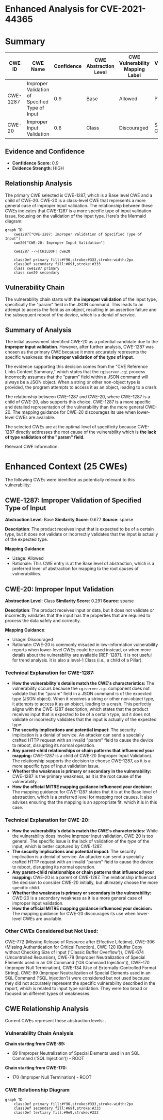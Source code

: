 # Enhanced Analysis for CVE-2021-44365

# Summary
| CWE ID | CWE Name | Confidence | CWE Abstraction Level | CWE Vulnerability Mapping Label | CWE-Vulnerability Mapping Notes |
|---|---|---|---|---|---|
| CWE-1287 | Improper Validation of Specified Type of Input | 0.9 | Base | Allowed | Primary CWE |
| CWE-20 | Improper Input Validation | 0.6 | Class | Discouraged | Secondary Candidate |

## Evidence and Confidence

*   **Confidence Score:** 0.9
*   **Evidence Strength:** HIGH

## Relationship Analysis
The primary CWE selected is CWE-1287, which is a Base level CWE and a child of CWE-20. CWE-20 is a class-level CWE that represents a more general case of improper input validation. The relationship between these CWEs indicates that CWE-1287 is a more specific type of input validation issue, focusing on the validation of the input type.
Here's the Mermaid diagram:
```mermaid
graph TD
    cwe1287["CWE-1287: Improper Validation of Specified Type of Input"]
    cwe20["CWE-20: Improper Input Validation"]

    cwe1287 -->|CHILDOF| cwe20

    classDef primary fill:#f96,stroke:#333,stroke-width:2px
    classDef secondary fill:#69f,stroke:#333
    class cwe1287 primary
    class cwe20 secondary
```

## Vulnerability Chain
The vulnerability chain starts with the **improper validation** of the input type, specifically the "param" field in the JSON command. This leads to an attempt to access the field as an object, resulting in an assertion failure and the subsequent reboot of the device, which is a denial of service.

## Summary of Analysis
The initial assessment identified CWE-20 as a potential candidate due to the **improper input validation**. However, after further analysis, CWE-1287 was chosen as the primary CWE because it more accurately represents the specific weakness: the **improper validation of the *type* of input**.

The evidence supporting this decision comes from the "CVE Reference Links Content Summary," which states that the `cgiserver.cgi` process incorrectly assumes that the "param" field within a JSON command will always be a JSON object. When a string or other non-object type is provided, the program attempts to access it as an object, leading to a crash.

The relationship between CWE-1287 and CWE-20, where CWE-1287 is a child of CWE-20, also supports this choice. CWE-1287 is a more specific and detailed representation of the vulnerability than the more general CWE-20. The mapping guidance for CWE-20 discourages its use when lower-level CWEs are available.

The selected CWEs are at the optimal level of specificity because CWE-1287 directly addresses the root cause of the vulnerability which is **the lack of type validation of the "param" field**.

Relevant CWE Information:

# Enhanced Context (25 CWEs)
The following CWEs were identified as potentially relevant to this vulnerability:

## CWE-1287: Improper Validation of Specified Type of Input
**Abstraction Level**: Base
**Similarity Score**: 0.677
**Source**: sparse

**Description**:
The product receives input that is expected to be of a certain type, but it does not validate or incorrectly validates that the input is actually of the expected type.

**Mapping Guidance**:
- Usage: Allowed
- Rationale: This CWE entry is at the Base level of abstraction, which is a preferred level of abstraction for mapping to the root causes of vulnerabilities.

## CWE-20: Improper Input Validation
**Abstraction Level**: Class
**Similarity Score**: 0.291
**Source**: sparse

**Description**:
The product receives input or data, but it does
        not validate or incorrectly validates that the input has the
        properties that are required to process the data safely and
        correctly.

**Mapping Guidance**:
- Usage: Discouraged
- Rationale: CWE-20 is commonly misused in low-information vulnerability reports when lower-level CWEs could be used instead, or when more details about the vulnerability are available [REF-1287]. It is not useful for trend analysis. It is also a level-1 Class (i.e., a child of a Pillar).

### Technical Explanation for CWE-1287:
*   **How the vulnerability's details match the CWE's characteristics:** The vulnerability occurs because the `cgiserver.cgi` component does not validate that the "param" field in a JSON command is of the expected type (JSON object). When it receives a string or other non-object type, it attempts to access it as an object, leading to a crash. This perfectly aligns with the CWE-1287 description, which states that the product receives input that is expected to be of a certain type, but it does not validate or incorrectly validates that the input is actually of the expected type.
*   **The security implications and potential impact:** The security implication is a denial of service. An attacker can send a specially crafted HTTP request with an invalid "param" field to cause the device to reboot, disrupting its normal operation.
*   **Any parent-child relationships or chain patterns that influenced your mapping:** CWE-1287 is a child of CWE-20 (Improper Input Validation). The relationship supports the decision to choose CWE-1287, as it is a more specific type of input validation issue.
*   **Whether the weakness is primary or secondary in the vulnerability:** CWE-1287 is the primary weakness, as it is the root cause of the vulnerability.
*   **How the official MITRE mapping guidance influenced your decision:** The mapping guidance for CWE-1287 states that it is at the Base level of abstraction, which is a preferred level for mapping root causes. It also advises ensuring that the mapping is an appropriate fit, which it is in this case.

### Technical Explanation for CWE-20:
*   **How the vulnerability's details match the CWE's characteristics:** While the vulnerability does involve improper input validation, CWE-20 is too general. The specific issue is the lack of validation of the *type* of the input, which is better captured by CWE-1287.
*   **The security implications and potential impact:** The security implication is a denial of service. An attacker can send a specially crafted HTTP request with an invalid "param" field to cause the device to reboot, disrupting its normal operation.
*   **Any parent-child relationships or chain patterns that influenced your mapping:** CWE-20 is a parent of CWE-1287. The relationship influenced the decision to consider CWE-20 initially, but ultimately choose the more specific child.
*   **Whether the weakness is primary or secondary in the vulnerability:** CWE-20 is a secondary weakness as it is a more general case of improper input validation.
*   **How the official MITRE mapping guidance influenced your decision:** The mapping guidance for CWE-20 discourages its use when lower-level CWEs are available.

### Other CWEs Considered but Not Used:
CWE-772 (Missing Release of Resource after Effective Lifetime), CWE-306 (Missing Authentication for Critical Function), CWE-120 (Buffer Copy without Checking Size of Input ('Classic Buffer Overflow')), CWE-674 (Uncontrolled Recursion), CWE-78 (Improper Neutralization of Special Elements used in an OS Command ('OS Command Injection')), CWE-170 (Improper Null Termination), CWE-134 (Use of Externally-Controlled Format String), CWE-89 (Improper Neutralization of Special Elements used in an SQL Command ('SQL Injection')) were considered but not used because they did not accurately represent the specific vulnerability described in the report, which is related to input type validation. They were too broad or focused on different types of weaknesses.


## CWE Relationship Analysis

Current CWEs represent these abstraction levels: .


### Vulnerability Chain Analysis

**Chain starting from CWE-89:**
- 89 (Improper Neutralization of Special Elements used in an SQL Command ('SQL Injection')) - ROOT


**Chain starting from CWE-170:**
- 170 (Improper Null Termination) - ROOT



### CWE Relationship Diagram

```mermaid
graph TD
    classDef primary fill:#f96,stroke:#333,stroke-width:2px
    classDef secondary fill:#69f,stroke:#333
    classDef tertiary fill:#9e9,stroke:#333
```
